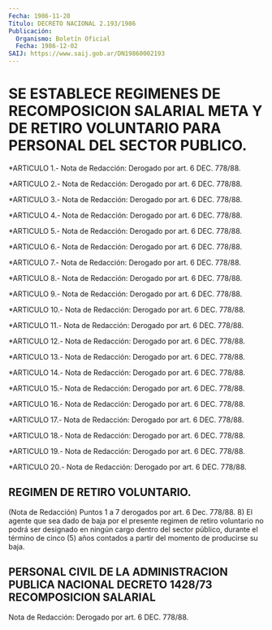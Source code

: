 ```yaml
---
Fecha: 1986-11-28
Título: DECRETO NACIONAL 2.193/1986
Publicación:
  Organismo: Boletín Oficial
  Fecha: 1986-12-02
SAIJ: https://www.saij.gob.ar/DN19860002193
---
```

# SE ESTABLECE REGIMENES DE RECOMPOSICION SALARIAL META Y DE RETIRO VOLUNTARIO PARA PERSONAL DEL SECTOR PUBLICO.

<a id="1"></a>
*ARTICULO 1.- Nota de Redacción: Derogado por art. 6 DEC. 778/88.

<a id="2"></a>
*ARTICULO 2.- Nota de Redacción: Derogado por art. 6 DEC. 778/88.

<a id="3"></a>
*ARTICULO 3.- Nota de Redacción: Derogado por art. 6 DEC. 778/88.

<a id="4"></a>
*ARTICULO 4.- Nota de Redacción: Derogado por art. 6 DEC. 778/88.

<a id="5"></a>
*ARTICULO 5.- Nota de Redacción: Derogado por art. 6 DEC. 778/88.

<a id="6"></a>
*ARTICULO 6.- Nota de Redacción: Derogado por art. 6 DEC. 778/88.

<a id="7"></a>
*ARTICULO 7.- Nota de Redacción: Derogado por art. 6 DEC. 778/88.

<a id="8"></a>
*ARTICULO 8.- Nota de Redacción: Derogado por art. 6 DEC. 778/88.

<a id="9"></a>
*ARTICULO 9.- Nota de Redacción: Derogado por art. 6 DEC. 778/88.

<a id="10"></a>
*ARTICULO 10.- Nota de Redacción: Derogado por art. 6 DEC. 778/88.

<a id="11"></a>
*ARTICULO 11.- Nota de Redacción: Derogado por art. 6 DEC. 778/88.

<a id="12"></a>
*ARTICULO 12.- Nota de Redacción: Derogado por art. 6 DEC. 778/88.

<a id="13"></a>
*ARTICULO 13.- Nota de Redacción: Derogado por art. 6 DEC. 778/88.

<a id="14"></a>
*ARTICULO 14.- Nota de Redacción: Derogado por art. 6 DEC. 778/88.

<a id="15"></a>
*ARTICULO 15.- Nota de Redacción: Derogado por art. 6 DEC. 778/88.

<a id="16"></a>
*ARTICULO 16.- Nota de Redacción: Derogado por art. 6 DEC. 778/88.

<a id="17"></a>
*ARTICULO 17.- Nota de Redacción: Derogado por art. 6 DEC. 778/88.

<a id="18"></a>
*ARTICULO 18.- Nota de Redacción: Derogado por art. 6 DEC. 778/88.

<a id="19"></a>
*ARTICULO 19.- Nota de Redacción: Derogado por art. 6 DEC. 778/88.

<a id="20"></a>
*ARTICULO 20.- Nota de Redacción: Derogado por art. 6 DEC. 778/88.

## REGIMEN DE RETIRO VOLUNTARIO.

<a id="1"></a>
(Nota de Redacción) Puntos 1 a 7 derogados por art. 6 Dec. 778/88. 8) El agente que sea dado de baja por el presente regimen de retiro voluntario no podrá ser designado en ningún cargo dentro del sector público, durante el término de cinco (5) años contados a partir del momento de producirse su baja.

## PERSONAL CIVIL DE LA ADMINISTRACION PUBLICA NACIONAL DECRETO 1428/73 RECOMPOSICION SALARIAL

<a id="1"></a>
Nota de Redacción: Derogado por art. 6 DEC. 778/88.